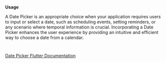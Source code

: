 **Usage**

A Date Picker is an appropriate choice when your application requires users to input or select a date, such as scheduling events, setting reminders, or any scenario where temporal information is crucial. Incorporating a Date Picker enhances the user experience by providing an intuitive and efficient way to choose a date from a calendar.

` `

[Date Picker Flutter Documentation](https://api.flutter.dev/flutter/material/showDatePicker.html)

` `